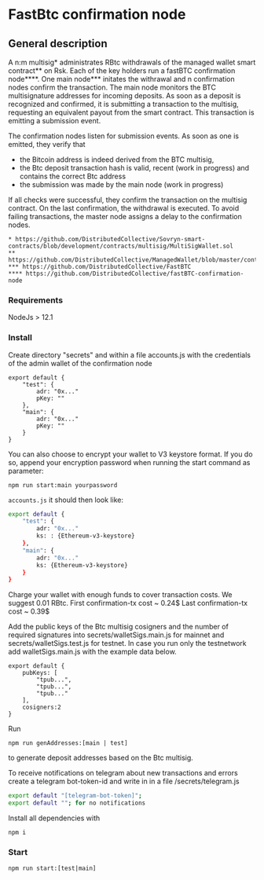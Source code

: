 # FastBtc confirmation node

## General description
A n:m multisig* administrates RBtc withdrawals of the managed wallet smart contract** on Rsk. Each of the key holders run a fastBTC confirmation node****. One main node*** initates the withrawal and n confirmation nodes confirm the transaction.
The main node monitors the BTC multisignature addresses for incoming deposits. As soon as a deposit is recognized and confirmed, it is submitting a transaction to the multisig, requesting an equivalent payout from the smart contract. This transaction is emitting a submission event.
  
The  confirmation nodes listen for submission events. As soon as one is emitted, they verify that  
- the Bitcoin address is indeed derived from the BTC multisig,
- the Btc deposit transaction hash is valid, recent (work in progress) and contains the correct Btc address
- the submission was made by the main node (work in progress)

If all checks were successful, they confirm the transaction on the multisig contract. On the last confirmation, the withdrawal is executed.
To avoid failing transactions, the master node assigns a delay to the confirmation nodes.

```
* https://github.com/DistributedCollective/Sovryn-smart-contracts/blob/development/contracts/multisig/MultiSigWallet.sol
** https://github.com/DistributedCollective/ManagedWallet/blob/master/contracts/ManagedWallet.sol
*** https://github.com/DistributedCollective/FastBTC
**** https://github.com/DistributedCollective/fastBTC-confirmation-node
```


### Requirements

NodeJs > 12.1  
 

### Install

Create directory "secrets" and within a file accounts.js with the credentials of the admin wallet of the confirmation node

```
export default {
    "test": {
        adr: "0x..."
        pKey: ""
    },
    "main": {
        adr: "0x..."
        pKey: ""
    }
}
```

You can also choose to encrypt your wallet to V3 keystore format. If you do so, append your encryption password when running the start command as parameter:

```
npm run start:main yourpassword
``` 
`accounts.js` it should then look like:

```sh
export default {
    "test": {
        adr: "0x..."
        ks: : {Ethereum-v3-keystore}    
    },
    "main": {
        adr: "0x..."
        ks: {Ethereum-v3-keystore}
    }
}
```


Charge your wallet with enough funds to cover transaction costs. We suggest 0.01 RBtc.
First confirmation-tx cost ~ 0.24$
Last confirmation-tx cost ~ 0.39$

Add the public keys of the Btc multisig cosigners and the number of required signatures into secrets/walletSigs.main.js for mainnet and
secrets/walletSigs.test.js for testnet.
In case you run only the testnetwork add walletSigs.main.js with the example data below.

```
export default {
    pubKeys: [
        "tpub...",
        "tpub...",
        "tpub..."
    ],
    cosigners:2
} 
```

Run 
```
npm run genAddresses:[main | test] 
```
to generate deposit addresses based on the Btc multisig.



To receive notifications on telegram about new transactions and errors create a telegram bot-token-id and write in in a file /secrets/telegram.js
```sh
export default "[telegram-bot-token]";
export default ""; for no notifications
```

Install all dependencies with

`npm i`


### Start

`npm run start:[test|main]`